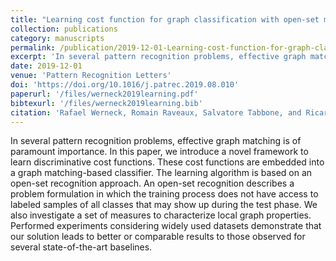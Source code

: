 ```yaml
---
title: "Learning cost function for graph classification with open-set methods"
collection: publications
category: manuscripts
permalink: /publication/2019-12-01-Learning-cost-function-for-graph-classification-with-open-set-methods
excerpt: 'In several pattern recognition problems, effective graph matching is of paramount importance. In this paper, we introduce a novel framework to learn discriminative cost functions. These cost functions are embedded into a graph matching-based classifier.'
date: 2019-12-01
venue: 'Pattern Recognition Letters'
doi: 'https://doi.org/10.1016/j.patrec.2019.08.010'
paperurl: '/files/werneck2019learning.pdf'
bibtexurl: '/files/werneck2019learning.bib'
citation: 'Rafael Werneck, Romain Raveaux, Salvatore Tabbone, and Ricardo da Silva Torres. Learning cost function for graph classification with open-set methods. Pattern Recognition Letters, 128:8 – 15, 2019.'
---
```


In several pattern recognition problems, effective graph matching is of paramount importance. In this paper, we introduce a novel framework to learn discriminative cost functions. These cost functions are embedded into a graph matching-based classifier. The learning algorithm is based on an open-set recognition approach. An open-set recognition describes a problem formulation in which the training process does not have access to labeled samples of all classes that may show up during the test phase. We also investigate a set of measures to characterize local graph properties. Performed experiments considering widely used datasets demonstrate that our solution leads to better or comparable results to those observed for several state-of-the-art baselines.